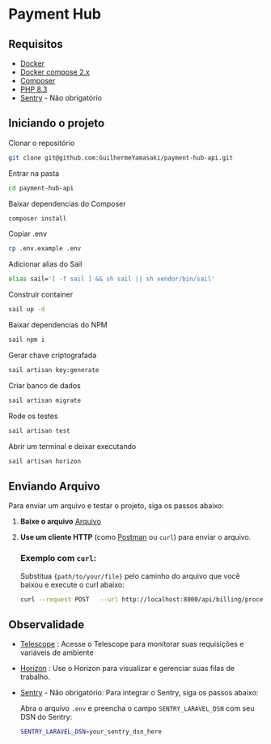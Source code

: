 # Payment Hub

## Requisitos

- [Docker](https://docs.docker.com/install/)  
- [Docker compose 2.x](https://docs.docker.com/compose/install/#prerequisites) 
- [Composer](https://getcomposer.org/)  
- [PHP 8.3](https://www.php.net/releases/8.3/en.php)
- [Sentry](https://sentry.io/welcome/) - Não obrigatório

## Iniciando o projeto

Clonar o repositório
```bash
git clone git@github.com:GuilhermeYamasaki/payment-hub-api.git
```

Entrar na pasta
```bash
cd payment-hub-api
```

Baixar dependencias do Composer
```bash
composer install
```

Copiar .env 
```bash
cp .env.example .env
```

Adicionar alias do Sail
```bash
alias sail='[ -f sail ] && sh sail || sh vendor/bin/sail'
```

Construir container
```bash
sail up -d
```

Baixar dependencias do NPM
```bash
sail npm i
```

Gerar chave criptografada
```bash
sail artisan key:generate
```

Criar banco de dados
```bash
sail artisan migrate
```

Rode os testes
```bash
sail artisan test
```

Abrir um terminal e deixar executando
```bash
sail artisan horizon
```
## Enviando Arquivo

Para enviar um arquivo e testar o projeto, siga os passos abaixo:

1. **Baixe o arquivo** [Arquivo](https://kanastra.notion.site/signed/https%3A%2F%2Fprod-files-secure.s3.us-west-2.amazonaws.com%2F59520267-1a82-407d-90da-7f3c8d88bf7d%2F782b942b-d6a0-4a54-b6f5-f015c74bb95f%2Finput.csv?table=block&id=a3b4d8af-1895-4767-8a15-2010cbd6d745&spaceId=59520267-1a82-407d-90da-7f3c8d88bf7d&name=input.csv&cache=v2)

2. **Use um cliente HTTP** (como [Postman](https://www.postman.com/) ou `curl`) para enviar o arquivo. 

   ### Exemplo com `curl`:
   Substitua `{path/to/your/file}` pelo caminho do arquivo que você baixou e execute o curl abaixo:

   ```bash
   curl --request POST   --url http://localhost:8000/api/billing/process/csv   --header 'content-type: multipart/form-data'   --form attachment=@{path/to/your/file}
   ```
   
## Observalidade

- [Telescope](http://localhost:8000/telescope) : Acesse o Telescope para monitorar suas requisições e variáveis de ambiente
- [Horizon](http://localhost:8000/horizon) : Use o Horizon para visualizar e gerenciar suas filas de trabalho.
- [Sentry](https://sentry.io/welcome/) - Não obrigatório: Para integrar o Sentry, siga os passos abaixo:

    Abra o arquivo `.env` e preencha o campo `SENTRY_LARAVEL_DSN` com seu DSN do Sentry:
    ```bash
    SENTRY_LARAVEL_DSN=your_sentry_dsn_here
    ```
